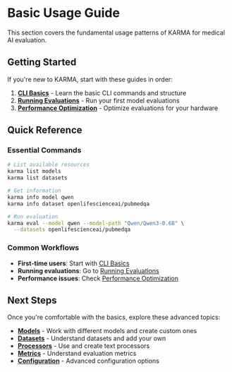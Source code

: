 # Basic Usage Guide

This section covers the fundamental usage patterns of KARMA for medical AI evaluation.

## Getting Started

If you're new to KARMA, start with these guides in order:

1. **[CLI Basics](cli-basics.md)** - Learn the basic CLI commands and structure
2. **[Running Evaluations](running-evaluations.md)** - Run your first model evaluations
3. **[Performance Optimization](performance-optimization.md)** - Optimize evaluations for your hardware

## Quick Reference

### Essential Commands

```bash
# List available resources
karma list models
karma list datasets

# Get information
karma info model qwen
karma info dataset openlifescienceai/pubmedqa

# Run evaluation
karma eval --model qwen --model-path "Qwen/Qwen3-0.6B" \
  --datasets openlifescienceai/pubmedqa
```

### Common Workflows

- **First-time users**: Start with [CLI Basics](cli-basics.md)
- **Running evaluations**: Go to [Running Evaluations](running-evaluations.md)
- **Performance issues**: Check [Performance Optimization](performance-optimization.md)

## Next Steps

Once you're comfortable with the basics, explore these advanced topics:

- **[Models](../models/overview.md)** - Work with different models and create custom ones
- **[Datasets](../datasets/overview.md)** - Understand datasets and add your own
- **[Processors](../processors/overview.md)** - Use and create text processors
- **[Metrics](../metrics/overview.md)** - Understand evaluation metrics
- **[Configuration](../configuration/environment-setup.md)** - Advanced configuration options